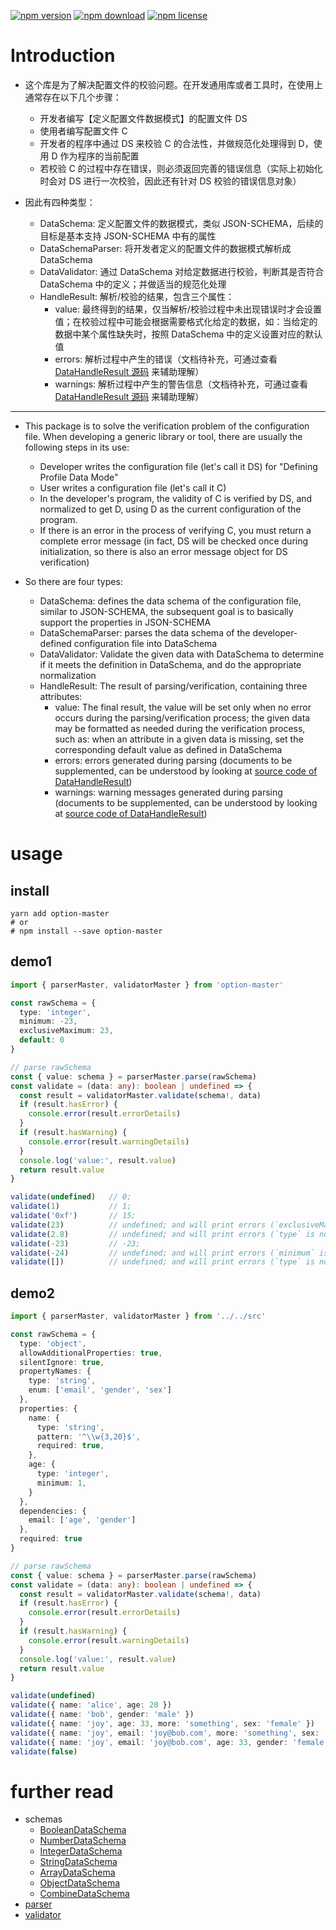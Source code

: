 [![npm version](https://img.shields.io/npm/v/option-master.svg)](https://www.npmjs.com/package/option-master)
[![npm download](https://img.shields.io/npm/dm/option-master.svg)](https://www.npmjs.com/package/option-master)
[![npm license](https://img.shields.io/npm/l/option-master.svg)](https://www.npmjs.com/package/option-master)


# Introduction
* 这个库是为了解决配置文件的校验问题。在开发通用库或者工具时，在使用上通常存在以下几个步骤：
  - 开发者编写【定义配置文件数据模式】的配置文件 DS
  - 使用者编写配置文件 C
  - 开发者的程序中通过 DS 来校验 C 的合法性，并做规范化处理得到 D，使用 D 作为程序的当前配置
  - 若校验 C 的过程中存在错误，则必须返回完善的错误信息（实际上初始化时会对 DS 进行一次校验，因此还有针对 DS 校验的错误信息对象）

* 因此有四种类型：
  - DataSchema: 定义配置文件的数据模式，类似 JSON-SCHEMA，后续的目标是基本支持 JSON-SCHEMA 中有的属性
  - DataSchemaParser: 将开发者定义的配置文件的数据模式解析成 DataSchema
  - DataValidator: 通过 DataSchema 对给定数据进行校验，判断其是否符合 DataSchema 中的定义；并做适当的规范化处理
  - HandleResult: 解析/校验的结果，包含三个属性：
    - value: 最终得到的结果，仅当解析/校验过程中未出现错误时才会设置值；在校验过程中可能会根据需要格式化给定的数据，如：当给定的数据中某个属性缺失时，按照 DataSchema 中的定义设置对应的默认值
    - errors: 解析过程中产生的错误（文档待补充，可通过查看 [DataHandleResult 源码][DataHandleResult] 来辅助理解）
    - warnings: 解析过程中产生的警告信息（文档待补充，可通过查看 [DataHandleResult 源码][DataHandleResult] 来辅助理解）

---

* This package is to solve the verification problem of the configuration file. When developing a generic library or tool, there are usually the following steps in its use:
  - Developer writes the configuration file (let's call it DS) for "Defining Profile Data Mode"
  - User writes a configuration file (let's call it C)
  - In the developer's program, the validity of C is verified by DS, and normalized to get D, using D as the current configuration of the program.
  - If there is an error in the process of verifying C, you must return a complete error message (in fact, DS will be checked once during initialization, so there is also an error message object for DS verification)

* So there are four types:
  - DataSchema: defines the data schema of the configuration file, similar to JSON-SCHEMA, the subsequent goal is to basically support the properties in JSON-SCHEMA
  - DataSchemaParser: parses the data schema of the developer-defined configuration file into DataSchema
  - DataValidator: Validate the given data with DataSchema to determine if it meets the definition in DataSchema, and do the appropriate normalization
  - HandleResult: The result of parsing/verification, containing three attributes:
    - value: The final result, the value will be set only when no error occurs during the parsing/verification process; the given data may be formatted as needed during the verification process, such as: when an attribute in a given data is missing, set the corresponding default value as defined in DataSchema
    - errors: errors generated during parsing (documents to be supplemented, can be understood by looking at [source code of DataHandleResult][DataHandleResult])
    - warnings: warning messages generated during parsing (documents to be supplemented, can be understood by looking at [source code of DataHandleResult][DataHandleResult])

# usage

## install
  ```shell
  yarn add option-master
  # or
  # npm install --save option-master
  ```

## demo1
  ```typescript
  import { parserMaster, validatorMaster } from 'option-master'

  const rawSchema = {
    type: 'integer',
    minimum: -23,
    exclusiveMaximum: 23,
    default: 0
  }

  // parse rawSchema
  const { value: schema } = parserMaster.parse(rawSchema)
  const validate = (data: any): boolean | undefined => {
    const result = validatorMaster.validate(schema!, data)
    if (result.hasError) {
      console.error(result.errorDetails)
    }
    if (result.hasWarning) {
      console.error(result.warningDetails)
    }
    console.log('value:', result.value)
    return result.value
  }

  validate(undefined)   // 0;
  validate(1)           // 1;
  validate('0xf')       // 15;
  validate(23)          // undefined; and will print errors (`exclusiveMaximum` is not satisfied)
  validate(2.8)         // undefined; and will print errors (`type` is not satisfied)
  validate(-23)         // -23;
  validate(-24)         // undefined; and will print errors (`minimum` is not satisfied)
  validate([])          // undefined; and will print errors (`type` is not satisfied)
  ```

## demo2
```typescript
import { parserMaster, validatorMaster } from '../../src'

const rawSchema = {
  type: 'object',
  allowAdditionalProperties: true,
  silentIgnore: true,
  propertyNames: {
    type: 'string',
    enum: ['email', 'gender', 'sex']
  },
  properties: {
    name: {
      type: 'string',
      pattern: '^\\w{3,20}$',
      required: true,
    },
    age: {
      type: 'integer',
      minimum: 1,
    }
  },
  dependencies: {
    email: ['age', 'gender']
  },
  required: true
}

// parse rawSchema
const { value: schema } = parserMaster.parse(rawSchema)
const validate = (data: any): boolean | undefined => {
  const result = validatorMaster.validate(schema!, data)
  if (result.hasError) {
    console.error(result.errorDetails)
  }
  if (result.hasWarning) {
    console.error(result.warningDetails)
  }
  console.log('value:', result.value)
  return result.value
}

validate(undefined)                                                               // undefined; and will print errors (`required` is not satisfied)
validate({ name: 'alice', age: 20 })                                              // { name: 'alice', age: 20 };
validate({ name: 'bob', gender: 'male' })                                         // { name: 'bob', gender: 'male' }
validate({ name: 'joy', age: 33, more: 'something', sex: 'female' })              // { name: 'joy', age: 33, sex: 'female' }
validate({ name: 'joy', email: 'joy@bob.com', more: 'something', sex: 'female' }) // undefined; and will print errors (`dependencies#email` is not satisfied)
validate({ name: 'joy', email: 'joy@bob.com', age: 33, gender: 'female' })        // { name: 'joy', email: 'joy@bob.com', age: 33, gender: 'female' }
validate(false)                                                                   // undefined; and will print errors (`type` is not satisfied)
```

# further read
* schemas
  - [BooleanDataSchema][]
  - [NumberDataSchema][]
  - [IntegerDataSchema][]
  - [StringDataSchema][]
  - [ArrayDataSchema][]
  - [ObjectDataSchema][]
  - [CombineDataSchema][]
* [parser][DataSchemaParser]
* [validator][DataValidator]


<!-- schemas -->
[BooleanDataSchema]: https://github.com/lemon-clown/option-master/blob/master/doc/schemas/boolean.md
[NumberDataSchema]: https://github.com/lemon-clown/option-master/blob/master/doc/schemas/number.md
[IntegerDataSchema]: https://github.com/lemon-clown/option-master/blob/master/doc/schemas/integer.md
[StringDataSchema]: https://github.com/lemon-clown/option-master/blob/master/doc/schemas/string.md
[ArrayDataSchema]: https://github.com/lemon-clown/option-master/blob/master/doc/schemas/array.md
[ObjectDataSchema]: https://github.com/lemon-clown/option-master/blob/master/doc/schemas/object.md
[CombineDataSchema]: https://github.com/lemon-clown/option-master/blob/master/doc/schemas/combine.md

[DataHandleResult]: https://github.com/lemon-clown/option-master/blob/master/src/_util/handle-result.ts
[DataSchemaParser]: https://github.com/lemon-clown/option-master/blob/master/doc/parser.md
[DataValidator]: https://github.com/lemon-clown/option-master/blob/master/doc/validator.md

